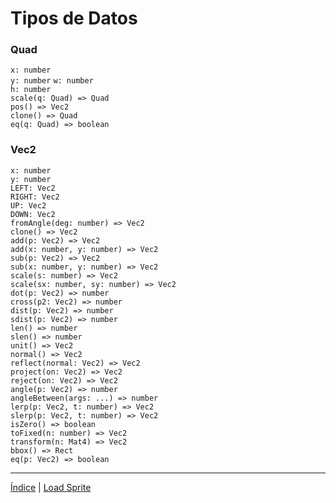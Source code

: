 # Tipos de Datos  

### **Quad**

`x: number`  
`y: number`
`w: number`  
`h: number`  
`scale(q: Quad) => Quad`  
`pos() => Vec2`  
`clone() => Quad`  
`eq(q: Quad) => boolean`  

### **Vec2**

`x: number`  
`y: number`  
`LEFT: Vec2`  
`RIGHT: Vec2`  
`UP: Vec2`  
`DOWN: Vec2`  
`fromAngle(deg: number) => Vec2`  
`clone() => Vec2`  
`add(p: Vec2) => Vec2`  
`add(x: number, y: number) => Vec2`  
`sub(p: Vec2) => Vec2`  
`sub(x: number, y: number) => Vec2`  
`scale(s: number) => Vec2`  
`scale(sx: number, sy: number) => Vec2`  
`dot(p: Vec2) => number`  
`cross(p2: Vec2) => number`  
`dist(p: Vec2) => number`  
`sdist(p: Vec2) => number`  
`len() => number`  
`slen() => number`  
`unit() => Vec2`  
`normal() => Vec2`  
`reflect(normal: Vec2) => Vec2`  
`project(on: Vec2) => Vec2`  
`reject(on: Vec2) => Vec2`  
`angle(p: Vec2) => number`  
`angleBetween(args: ...) => number`  
`lerp(p: Vec2, t: number) => Vec2`  
`slerp(p: Vec2, t: number) => Vec2`  
`isZero() => boolean`  
`toFixed(n: number) => Vec2`  
`transform(n: Mat4) => Vec2`  
`bbox() => Rect`  
`eq(p: Vec2) => boolean`  

---
[Índice](https://github.com/mishicoder/KaboomDoc-ES-/blob/main/doc/1.%20Introduccion/0.%20Indice.md) | [Load Sprite](https://github.com/mishicoder/KaboomDoc-ES-/blob/main/doc/2.%20Recursos/4.%20LoadSprite.md#loadspriteopt-options)
